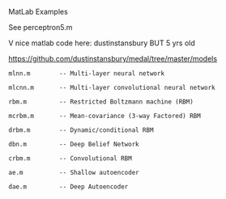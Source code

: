 MatLab Examples

See perceptron5.m

V nice matlab code here: dustinstansbury BUT 5 yrs old

https://github.com/dustinstansbury/medal/tree/master/models

	mlnn.m        -- Multi-layer neural network

	mlcnn.m       -- Multi-layer convolutional neural network

	rbm.m         -- Restricted Boltzmann machine (RBM)

	mcrbm.m       -- Mean-covariance (3-way Factored) RBM

	drbm.m        -- Dynamic/conditional RBM 

	dbn.m         -- Deep Belief Network 

	crbm.m        -- Convolutional RBM

	ae.m          -- Shallow autoencoder 

	dae.m         -- Deep Autoencoder 
	
